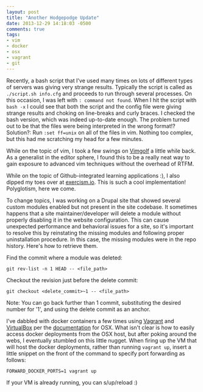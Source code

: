 ```yaml
---
layout: post
title: "Another Hodgepodge Update"
date: 2013-12-29 14:18:03 -0500
comments: true
tags: 
- vim
- docker
- osx
- vagrant
- git
---
```

Recently, a bash script that I've used many times on lots of different types of servers was giving very strange results. Typically the script is called as `./script.sh info.cfg` and proceeds to run through several processes. On this occasion, I was left with `: command not found`. When I hit the script with `bash -x` I could see that both the script and the config file were giving strange results and choking on line-breaks and curly braces. I checked the bash version, which was indeed up-to-date enough. The problem turned out to be that the files were being interpreted in the wrong format!? Solution?: Run `:set ff=unix` on all of the files in vim. Nothing too complex, but this had me scratching my head for a few minutes.

While on the topic of vim, I took a few swings on [Vimgolf](http://vimgolf.com/) a little while back. As a generalist in the editor sphere, I found this to be a really neat way to gain exposure to advanced vim techniques without the overhead of RTFM.

While on the topic of Github-integrated learning applications :), I also dipped my toes over at [exercism.io](exercism.io). This is such a cool implementation! Polyglotism, here we come.

To change topics, I was working on a Drupal site that showed several custom modules enabled but not present in the site codebase. It sometimes happens that a site maintainer/developer will delete a module without properly disabling it in the website configuration. This can cause unexpected performance and behavioral issues for a site, so it's important to resolve this by reinstating the missing modules and following proper uninstallation procedure. In this case, the missing modules were in the repo history. Here's how to retrieve them.

Find the commit where a module was deleted:

```
git rev-list -n 1 HEAD -- <file_path>
```

Checkout the revision just before the delete commit:

```
git checkout <delete_commit>~1 -- <file_path>
```

Note: You can go back further than 1 commit, substituting the desired number for '1', and using the delete commit as an anchor.

I've dabbled with docker containers a few times using [Vagrant](http://www.vagrantup.com/) and [VirtualBox](https://www.virtualbox.org/) per the [documentation](http://docs.docker.io/en/latest/installation/vagrant/) for OSX. What isn't clear is how to easily access docker deployments from the OSX host, but after poking around the webs, I eventually stumbled on this little nugget. When firing up the VM that will host the docker deployments, rather than running `vagrant up`, insert a little snippet on the front of the command to specify port forwarding as follows:

```
FORWARD_DOCKER_PORTS=1 vagrant up
```

If your VM is already running, you can s/up/reload :)
